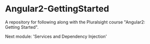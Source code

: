 # Angular2-GettingStarted
A repository for following along with the Pluralsight course "Angular2: Getting Started".

Next module: 'Services and Dependency Injection'
